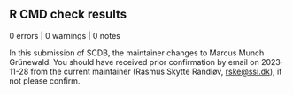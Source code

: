 ## R CMD check results

0 errors | 0 warnings | 0 notes

In this submission of SCDB, the maintainer changes to Marcus Munch Grünewald.
You should have received prior confirmation by email on 2023-11-28 from the current
maintainer (Rasmus Skytte Randløv, rske@ssi.dk), if not please confirm.

